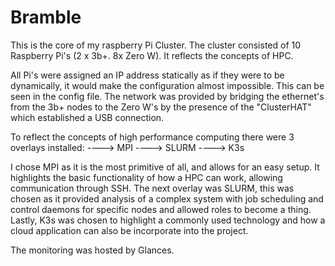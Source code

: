# Bramble
This is the core of my raspberry Pi Cluster. The cluster consisted of 10 Raspberry Pi's (2 x 3b+. 8x Zero W). It reflects the concepts of HPC.

All Pi's were assigned an IP address statically as if they were to be dynamically, it would make the configuration almost impossible. This can be seen in the config file.
The network was provided by bridging the ethernet's from the 3b+ nodes to the Zero W's by the presence of the "ClusterHAT" which established a USB connection.

To reflect the concepts of high performance computing there were 3 overlays installed: 
----> MPI
----> SLURM
----> K3s

I chose MPI as it is the most primitive of all, and allows for an easy setup. It highlights the basic functionality of how a HPC can work, allowing communication through SSH. 
The next overlay was SLURM, this was chosen as it provided analysis of a complex system with job scheduling and control daemons for specific nodes and allowed roles to become a thing. 
Lastly, K3s was chosen to highlight a commonly used technology and how a cloud application can also be incorporate into the project.

The monitoring was hosted by Glances. 

